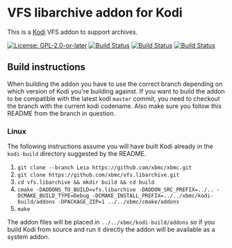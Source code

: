 # VFS libarchive addon for Kodi

This is a [Kodi](https://kodi.tv) VFS addon to support archives.

[![License: GPL-2.0-or-later](https://img.shields.io/badge/License-GPL%20v2+-blue.svg)](LICENSE.md)
[![Build Status](https://travis-ci.org/xbmc/vfs.libarchive.svg?branch=Leia)](https://travis-ci.org/xbmc/vfs.libarchive/branches)
[![Build Status](https://dev.azure.com/teamkodi/binary-addons/_apis/build/status/xbmc.vfs.libarchive?branchName=Leia)](https://dev.azure.com/teamkodi/binary-addons/_build/latest?definitionId=51&branchName=Leia)
[![Build Status](https://jenkins.kodi.tv/view/Addons/job/xbmc/job/vfs.libarchive/job/Leia/badge/icon)](https://jenkins.kodi.tv/blue/organizations/jenkins/xbmc%2Fvfs.libarchive/branches/)
<!--- [![Build Status](https://ci.appveyor.com/api/projects/status/github/xbmc/vfs.libarchive?branch=Leia&svg=true)](https://ci.appveyor.com/project/xbmc/vfs-libarchive?branch=Leia) -->

## Build instructions

When building the addon you have to use the correct branch depending on which version of Kodi you're building against. 
If you want to build the addon to be compatible with the latest kodi `master` commit, you need to checkout the branch with the current kodi codename.
Also make sure you follow this README from the branch in question.

### Linux

The following instructions assume you will have built Kodi already in the `kodi-build` directory 
suggested by the README.

1. `git clone --branch Leia https://github.com/xbmc/xbmc.git`
2. `git clone https://github.com/xbmc/vfs.libarchive.git`
3. `cd vfs.libarchive && mkdir build && cd build`
4. `cmake -DADDONS_TO_BUILD=vfs.libarchive -DADDON_SRC_PREFIX=../.. -DCMAKE_BUILD_TYPE=Debug -DCMAKE_INSTALL_PREFIX=../../xbmc/kodi-build/addons -DPACKAGE_ZIP=1 ../../xbmc/cmake/addons`
5. `make`

The addon files will be placed in `../../xbmc/kodi-build/addons` so if you build Kodi from source and run it directly 
the addon will be available as a system addon.
